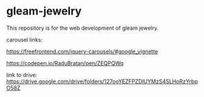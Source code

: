 # gleam-jewelry

This repository is for the web development of gleam jewelry.

carousel links:

https://freefrontend.com/jquery-carousels/#google_vignette

https://codepen.io/RaduBratan/pen/ZEQPQWq

link to drive: https://drive.google.com/drive/folders/127ooYEZFPZDlUYMzS4SLHoRzYrbpO58Z
